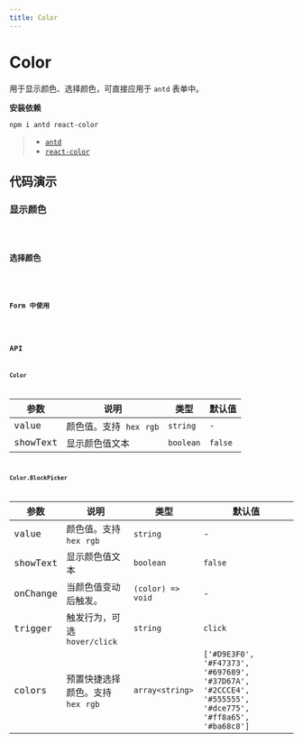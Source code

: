```yaml
---
title: Color
---
```


# Color

用于显示颜色、选择颜色，可直接应用于 `antd` 表单中。

**安装依赖**

```
npm i antd react-color
```

> - [`antd`](https://ant.design/components/popover-cn/)
> - [`react-color`](http://casesandberg.github.io/react-color/#api-individual)

## 代码演示

### 显示颜色

<code src="./demo/Demo1.jsx" />

### 选择颜色

<code src="./demo/Demo2.jsx" />

### Form 中使用

<code src="./demo/Demo3.jsx" />

## API

### Color

参数 | 说明 | 类型 | 默认值 |
------------- | ------------- | ------------- | ------------- |
value  | 颜色值。支持 `hex` `rgb` | `string` | - |
showText  | 显示颜色值文本 | `boolean` | `false` |

### Color.BlockPicker

参数 | 说明 | 类型 | 默认值 |
------------- | ------------- | ------------- | ------------- |
value  | 颜色值。支持 `hex` `rgb` | `string` | - |
showText  | 显示颜色值文本 | `boolean` | `false` |
onChange  | 当颜色值变动后触发。 | `(color) => void` | - |
trigger  | 触发行为，可选 `hover/click` | `string` | `click` |
colors  | 预置快捷选择颜色。支持 `hex` `rgb` |  `array<string>`  | `['#D9E3F0', '#F47373', '#697689', '#37D67A', '#2CCCE4', '#555555', '#dce775', '#ff8a65', '#ba68c8']` |
